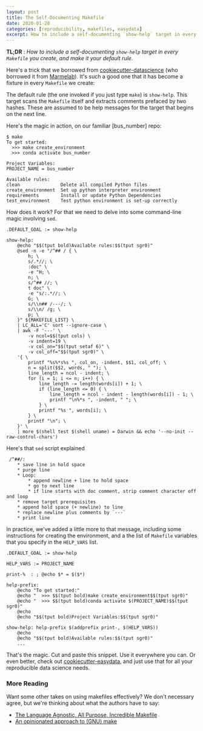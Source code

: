 ```yaml
---
layout: post
title: The Self-Documenting Makefile
date: 2020-01-28
categories: [reproducibility, makefiles, easydata]
excerpt: How to include a self-documenting `show-help` target in every `Makefile` you create, and make it your default rule.
---
```


**TL;DR** : _How to include a self-documenting `show-help`
target in every `Makefile` you create, and make it your default rule._

Here's a trick that we borrowed from [cookiecutter-datascience] (who
borrowed it from [Marmelab]). It's such a good one that it has
become a fixture in every `Makefile` we create:

The default rule (the one invoked if you just type `make`) is
`show-help`.  This target scans the `Makefile` itself and extracts
comments prefaced by two hashes. These are assumed to be help messages
for the target that begins on the next line.

Here's the magic in action, on our familiar [bus_number] repo:
~~~
$ make
To get started:
  >>> make create_environment
  >>> conda activate bus_number

Project Variables:
PROJECT_NAME = bus_number

Available rules:
clean               Delete all compiled Python files 
create_environment  Set up python interpreter environment 
requirements        Install or update Python Dependencies 
test_environment    Test python environment is set-up correctly 

~~~

How does it work? For that we need to delve into some command-line
magic involving `sed`.


~~~
.DEFAULT_GOAL := show-help

show-help:
	@echo "$$(tput bold)Available rules:$$(tput sgr0)"
	@sed -n -e "/^## / { \
		h; \
		s/.*//; \
		:doc" \
		-e "H; \
		n; \
		s/^## //; \
		t doc" \
		-e "s/:.*//; \
		G; \
		s/\\n## /---/; \
		s/\\n/ /g; \
		p; \
	}" ${MAKEFILE_LIST} \
	| LC_ALL='C' sort --ignore-case \
	| awk -F '---' \
		-v ncol=$$(tput cols) \
		-v indent=19 \
		-v col_on="$$(tput setaf 6)" \
		-v col_off="$$(tput sgr0)" \
	'{ \
		printf "%s%*s%s ", col_on, -indent, $$1, col_off; \
		n = split($$2, words, " "); \
		line_length = ncol - indent; \
		for (i = 1; i <= n; i++) { \
			line_length -= length(words[i]) + 1; \
			if (line_length <= 0) { \
				line_length = ncol - indent - length(words[i]) - 1; \
				printf "\n%*s ", -indent, " "; \
			} \
			printf "%s ", words[i]; \
		} \
		printf "\n"; \
	}' \
	| more $(shell test $(shell uname) = Darwin && echo '--no-init --raw-control-chars')
~~~

Here's that `sed` script explained

~~~
 /^##/:
 	* save line in hold space
 	* purge line
 	* Loop:
 		* append newline + line to hold space
 		* go to next line
 		* if line starts with doc comment, strip comment character off and loop
 	* remove target prerequisites
 	* append hold space (+ newline) to line
 	* replace newline plus comments by `---`
 	* print line
~~~

In practice, we've added a little more to that message, including some
instructions for creating the environment, and a the list of `Makefile`
variables that you specify in the `HELP_VARS` list.

~~~
.DEFAULT_GOAL := show-help

HELP_VARS := PROJECT_NAME

print-%  : ; @echo $* = $($*)

help-prefix:
	@echo "To get started:"
	@echo "  >>> $$(tput bold)make create_environment$$(tput sgr0)"
	@echo "  >>> $$(tput bold)conda activate $(PROJECT_NAME)$$(tput sgr0)"
	@echo
	@echo "$$(tput bold)Project Variables:$$(tput sgr0)"

show-help: help-prefix $(addprefix print-, $(HELP_VARS))
	@echo
	@echo "$$(tput bold)Available rules:$$(tput sgr0)"
	...
~~~

That's the magic. Cut and paste this snippet. Use it everywhere you
can. Or even better, check out [cookiecutter-easydata], and just use
that for all your reproducible data science needs.

### More Reading

Want some other takes on using makefiles effectively? We don't
necessary agree, but we're thinking about what the authors have to
say:

* [The Language Agnostic, All Purpose, Incredible Makefile][all-purpose]
* [An opinionated approach to (GNU) make][opinionated-makefiles]

[marmelab]: http://marmelab.com/blog/2016/02/29/auto-documented-makefile.html
[cookiecutter-datascience]: https://drivendata.github.io/cookiecutter-data-science/
[cookiecutter-easydata]: https://github.com/hackalog/cookiecutter-easydata
[all-purpose]: https://blog.mindlessness.life/2019/11/17/the-language-agnostic-all-purpose-incredible-makefile.html "The Language Agnostic, All Purpose, Incredible Makefile"
[opinionated-makefiles]: https://tech.davis-hansson.com/p/make/ "An opinionated approach to (GNU) make"

